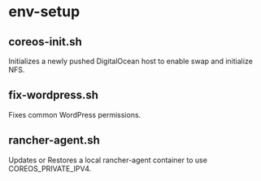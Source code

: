 # env-setup

## coreos-init.sh
Initializes a newly pushed DigitalOcean host to enable swap and initialize NFS.

## fix-wordpress.sh
Fixes common WordPress permissions.

## rancher-agent.sh
Updates or Restores a local rancher-agent container to use COREOS_PRIVATE_IPV4.

